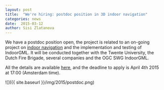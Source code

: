 ```yaml
---
layout: post
title:  "We're hiring: postdoc position in 3D indoor navigation"
categories: news
date:  2015-03-12
author: Sisi Zlatanova
---
```


We have a postdoc position open, the project is related to an on-going project on [indoor navigation](http://3dgeoinfo.bk.tudelft.nl/projects/indoor/) and the implementation and testing of IndoorGML. 
It will be conducted together with the Twente University, the Dutch Fire Brigade, several companies and the OGC SWG IndoorGML.

All the details are available [here](/jobs/postdoc201503/), and the deadline to apply is April 4th 2015 at 17:00 (Amsterdam time).

![]({{ site.baseurl }}/img/2015/postdoc.png)


